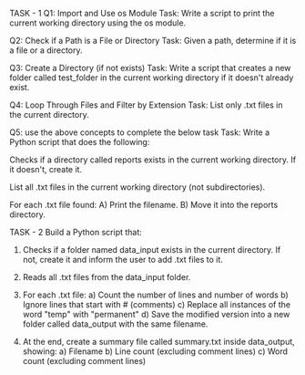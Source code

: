 TASK - 1
Q1: Import and Use os Module
Task: Write a script to print the current working directory using the os module.

Q2: Check if a Path is a File or Directory
Task: Given a path, determine if it is a file or a directory.

Q3: Create a Directory (if not exists)
Task: Write a script that creates a new folder called test_folder in the current working directory if it doesn't already exist.

Q4: Loop Through Files and Filter by Extension
Task: List only .txt files in the current directory.

Q5: use the above concepts to complete the below task
Task: Write a Python script that does the following:

  Checks if a directory called reports exists in the current working directory. If it doesn't, create it.

  List all .txt files in the current working directory (not subdirectories).

  For each .txt file found: A) Print the filename. B) Move it into the reports directory.

TASK - 2
 Build a Python script that:
1. Checks if a folder named data_input exists in the current directory. If not, create it and inform the user to add .txt files to it.

2. Reads all .txt files from the data_input folder.

3. For each .txt file:
a) Count the number of lines and number of words
b) Ignore lines that start with # (comments)
c) Replace all instances of the word "temp" with "permanent"
d) Save the modified version into a new folder called data_output with the same filename.

4. At the end, create a summary file called summary.txt inside data_output, showing:
a) Filename
b) Line count (excluding comment lines)
c) Word count (excluding comment lines)

